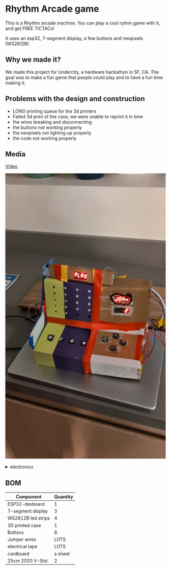 # Rhythm Arcade game

This is a Rhythm arcade machine. You can play a cool rythm game with it, and get FREE TICTACs!

It uses an esp32, 7-segment display, a few buttons and neopixels (WS2812B).

## Why we made it?

We made this project for Undercity, a hardware hackathon in SF, CA. The goal was to make a fun game that people could play and to have a fun time making it.

## Problems with the design and construction
- LONG printing queue for the 3d printers
- Failed 3d print of the case, we were unable to reprint it in time
- the wires breaking and disconnecting
- the buttons not working properly
- the neopixels not lighting up properly
- the code not working properly

## Media

[Video](https://youtube.com/shorts/bDOee6ckOYs)

![Final](assets/final.jpg)

<details>
  <summary>electronics</summary>
  
![schematic](assets/electronics.jpg)

</details>

## BOM

| Component          | Quantity |
| ------------------ | -------- |
| ESP32-devboard     | 1        |
| 7-segment display  | 3        |
| WS2812B led strips | 4        |
| 3D printed case    | 1        |
| Buttons            | 8        |
| Jumper wires       | LOTS     |
| electrical tape    | LOTS     |
| cardboard          | a sheet  |
| 25cm 2020 V-Slot   | 2        |
